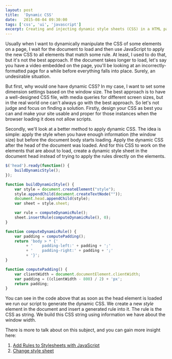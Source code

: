 ```yaml
---
layout: post
title:  'Dynamic CSS'
date:   2015-08-04 09:30:00
tags: ['css', 'ui', 'javascript']
excerpt: Creating and injecting dynamic style sheets (CSS) in a HTML page.
---
```


Usually when I want to dynamically manipulate the CSS of some elements on a page, I wait for the document to load and then use JavaScript to apply the new CSS to all elements that match some rule. At least, I used to do that, but it's not the best approach. If the document takes longer to load, let's say you have a video embedded on the page, you'll be looking at an incorrectly-formatted page for a while before everything falls into place. Surely, an undesirable situation.

But first, why would one have dynamic CSS? In my case, I want to set some dimension settings based on the window size. The best approach is to have a well-designed CSS file, with media queries for different screen sizes, but in the real world one can't always go with the best approach. So let's not judge and focus on finding a solution. Firstly, design your CSS as best you can and make your site usable and proper for those instances when the browser loading it does not allow scripts.

Secondly, we'll look at a better method to apply dynamic CSS. The idea is simple: apply the style when you have enough information (the window size) but before the document body starts loading. Apply the dynamic CSS after the head of the document was loaded. And for this CSS to work on the elements that are about to load, create a dynamic style sheet in the document head instead of trying to apply the rules directly on the elements.

~~~ javascript
$('head').ready(function() {
    buildDynamicStyle();
});

function buildDynamicStyle() {
    var style = document.createElement("style");
    style.appendChild(document.createTextNode(""));
    document.head.appendChild(style);
    var sheet = style.sheet;

    var rule = computeDynamicRule();
    sheet.insertRule(computeDynamicRule(), 0);
}

function computeDynamicRule() {
    var padding = computePadding();
    return 'body > * {'
         + '    padding-left:' + padding + ';'
         + '    padding-right:' + padding + ';'
         + '}';
}

function computePadding() {
    var clientWidth = document.documentElement.clientWidth;
    var padding = ((clientWidth - 800) / 2) + 'px';
    return padding;
}
~~~

You can see in the code above that as soon as the head element is loaded we run our script to generate the dynamic CSS. We create a new *style* element in the document and insert a generated rule into it. The rule is the CSS as string. We build this CSS string using information we have about the window width.

There is more to talk about on this subject, and you can gain more insight here:

1. [Add Rules to Stylesheets with JavaScript](http://davidwalsh.name/add-rules-stylesheets)
2. [Change style sheet](http://www.quirksmode.org/dom/changess.html)
